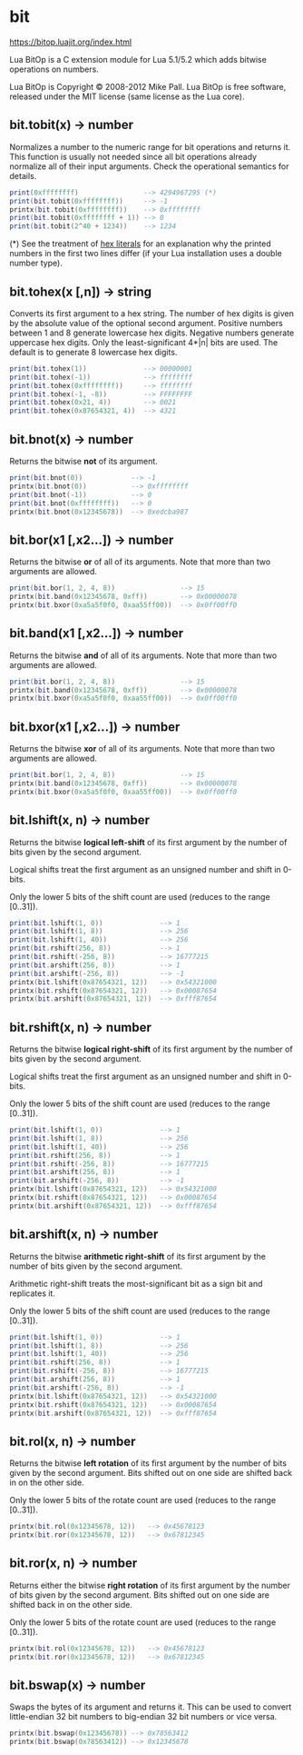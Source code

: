 # bit

https://bitop.luajit.org/index.html

Lua BitOp is a C extension module for Lua 5.1/5.2 which adds bitwise operations on numbers.

Lua BitOp is Copyright © 2008-2012 Mike Pall. Lua BitOp is free software, released under the MIT license (same license as the Lua core).

## bit.tobit(x) -> number

Normalizes a number to the numeric range for bit operations and returns it. This function is usually not needed since all bit operations already normalize all of their input arguments. Check the operational semantics for details.

```lua
print(0xffffffff)                --> 4294967295 (*)
print(bit.tobit(0xffffffff))     --> -1
printx(bit.tobit(0xffffffff))    --> 0xffffffff
print(bit.tobit(0xffffffff + 1)) --> 0
print(bit.tobit(2^40 + 1234))    --> 1234
```

(*) See the treatment of [hex literals](https://bitop.luajit.org/semantics.html#hexlit) for an explanation why the printed numbers in the first two lines differ (if your Lua installation uses a double number type).

## bit.tohex(x [,n]) -> string

Converts its first argument to a hex string. The number of hex digits is given by the absolute value of the optional second argument. Positive numbers between 1 and 8 generate lowercase hex digits. Negative numbers generate uppercase hex digits. Only the least-significant 4*|n| bits are used. The default is to generate 8 lowercase hex digits.

```lua
print(bit.tohex(1))              --> 00000001
print(bit.tohex(-1))             --> ffffffff
print(bit.tohex(0xffffffff))     --> ffffffff
print(bit.tohex(-1, -8))         --> FFFFFFFF
print(bit.tohex(0x21, 4))        --> 0021
print(bit.tohex(0x87654321, 4))  --> 4321
```

## bit.bnot(x) -> number

Returns the bitwise **not** of its argument.

```lua
print(bit.bnot(0))            --> -1
printx(bit.bnot(0))           --> 0xffffffff
print(bit.bnot(-1))           --> 0
print(bit.bnot(0xffffffff))   --> 0
printx(bit.bnot(0x12345678))  --> 0xedcba987
```

## bit.bor(x1 [,x2...]) -> number

Returns the bitwise **or** of all of its arguments.
Note that more than two arguments are allowed.

```lua
print(bit.bor(1, 2, 4, 8))                --> 15
printx(bit.band(0x12345678, 0xff))        --> 0x00000078
printx(bit.bxor(0xa5a5f0f0, 0xaa55ff00))  --> 0x0ff00ff0
```

## bit.band(x1 [,x2...]) -> number

Returns the bitwise **and** of all of its arguments.
Note that more than two arguments are allowed.

```lua
print(bit.bor(1, 2, 4, 8))                --> 15
printx(bit.band(0x12345678, 0xff))        --> 0x00000078
printx(bit.bxor(0xa5a5f0f0, 0xaa55ff00))  --> 0x0ff00ff0
```

## bit.bxor(x1 [,x2...]) -> number

Returns the bitwise **xor** of all of its arguments.
Note that more than two arguments are allowed.

```lua
print(bit.bor(1, 2, 4, 8))                --> 15
printx(bit.band(0x12345678, 0xff))        --> 0x00000078
printx(bit.bxor(0xa5a5f0f0, 0xaa55ff00))  --> 0x0ff00ff0
```

## bit.lshift(x, n) -> number

Returns the bitwise **logical left-shift** of its first argument by the number of bits given by the second argument.

Logical shifts treat the first argument as an unsigned number and shift in 0-bits.

Only the lower 5 bits of the shift count are used (reduces to the range [0..31]).

```lua
print(bit.lshift(1, 0))              --> 1
print(bit.lshift(1, 8))              --> 256
print(bit.lshift(1, 40))             --> 256
print(bit.rshift(256, 8))            --> 1
print(bit.rshift(-256, 8))           --> 16777215
print(bit.arshift(256, 8))           --> 1
print(bit.arshift(-256, 8))          --> -1
printx(bit.lshift(0x87654321, 12))   --> 0x54321000
printx(bit.rshift(0x87654321, 12))   --> 0x00087654
printx(bit.arshift(0x87654321, 12))  --> 0xfff87654
```

## bit.rshift(x, n) -> number

Returns the bitwise **logical right-shift** of its first argument by the number of bits given by the second argument.

Logical shifts treat the first argument as an unsigned number and shift in 0-bits.

Only the lower 5 bits of the shift count are used (reduces to the range [0..31]).

```lua
print(bit.lshift(1, 0))              --> 1
print(bit.lshift(1, 8))              --> 256
print(bit.lshift(1, 40))             --> 256
print(bit.rshift(256, 8))            --> 1
print(bit.rshift(-256, 8))           --> 16777215
print(bit.arshift(256, 8))           --> 1
print(bit.arshift(-256, 8))          --> -1
printx(bit.lshift(0x87654321, 12))   --> 0x54321000
printx(bit.rshift(0x87654321, 12))   --> 0x00087654
printx(bit.arshift(0x87654321, 12))  --> 0xfff87654
```

## bit.arshift(x, n) -> number

Returns the bitwise **arithmetic right-shift** of its first argument by the number of bits given by the second argument.

Arithmetic right-shift treats the most-significant bit as a sign bit and replicates it.

Only the lower 5 bits of the shift count are used (reduces to the range [0..31]).

```lua
print(bit.lshift(1, 0))              --> 1
print(bit.lshift(1, 8))              --> 256
print(bit.lshift(1, 40))             --> 256
print(bit.rshift(256, 8))            --> 1
print(bit.rshift(-256, 8))           --> 16777215
print(bit.arshift(256, 8))           --> 1
print(bit.arshift(-256, 8))          --> -1
printx(bit.lshift(0x87654321, 12))   --> 0x54321000
printx(bit.rshift(0x87654321, 12))   --> 0x00087654
printx(bit.arshift(0x87654321, 12))  --> 0xfff87654
```

## bit.rol(x, n) -> number

Returns the bitwise **left rotation** of its first argument by the number of bits given by the second argument. Bits shifted out on one side are shifted back in on the other side.

Only the lower 5 bits of the rotate count are used (reduces to the range [0..31]).

```lua
printx(bit.rol(0x12345678, 12))   --> 0x45678123
printx(bit.ror(0x12345678, 12))   --> 0x67812345
```

## bit.ror(x, n) -> number

Returns either the bitwise **right rotation** of its first argument by the number of bits given by the second argument. Bits shifted out on one side are shifted back in on the other side.

Only the lower 5 bits of the rotate count are used (reduces to the range [0..31]).

```lua
printx(bit.rol(0x12345678, 12))   --> 0x45678123
printx(bit.ror(0x12345678, 12))   --> 0x67812345
```

## bit.bswap(x) -> number

Swaps the bytes of its argument and returns it. This can be used to convert little-endian 32 bit numbers to big-endian 32 bit numbers or vice versa.

```lua
printx(bit.bswap(0x12345678)) --> 0x78563412
printx(bit.bswap(0x78563412)) --> 0x12345678
```
